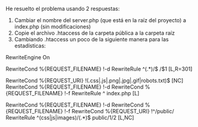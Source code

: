 He resuelto el problema usando 2 respuestas:

1. Cambiar el nombre del server.php (que está en la raíz del proyecto) a index.php (sin modificaciones)
2. Copie el archivo .htaccess de la carpeta pública a la carpeta raíz
3. Cambiando .htaccess un poco de la siguiente manera para las estadísticas:


RewriteEngine On

RewriteCond %{REQUEST_FILENAME} !-d
RewriteRule ^(.*)/$ /$1 [L,R=301]

RewriteCond %{REQUEST_URI} !(\.css|\.js|\.png|\.jpg|\.gif|robots\.txt)$ [NC]
RewriteCond %{REQUEST_FILENAME} !-d
RewriteCond %{REQUEST_FILENAME} !-f
RewriteRule ^ index.php [L]

RewriteCond %{REQUEST_FILENAME} !-d
RewriteCond %{REQUEST_FILENAME} !-f
RewriteCond %{REQUEST_URI} !^/public/
RewriteRule ^(css|js|images)/(.*)$ public/$1/$2 [L,NC]